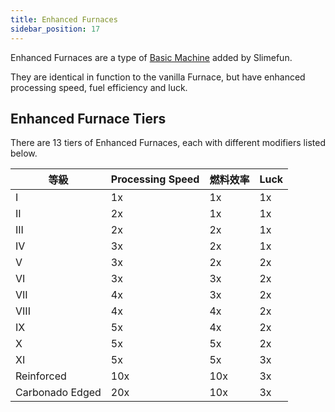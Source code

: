```yaml
---
title: Enhanced Furnaces
sidebar_position: 17
---
```


Enhanced Furnaces are a type of [Basic Machine](/docs/Slimefun/Basic-Machines) added by Slimefun.

They are identical in function to the vanilla Furnace, but have enhanced processing speed, fuel efficiency and luck.

## Enhanced Furnace Tiers

There are 13 tiers of Enhanced Furnaces, each with different modifiers listed below.

| 等級              | Processing Speed | 燃料效率 | Luck |
| --------------- | ---------------- | ---- | ---- |
| I               | 1x               | 1x   | 1x   |
| II              | 2x               | 1x   | 1x   |
| III             | 2x               | 2x   | 1x   |
| IV              | 3x               | 2x   | 1x   |
| V               | 3x               | 2x   | 2x   |
| VI              | 3x               | 3x   | 2x   |
| VII             | 4x               | 3x   | 2x   |
| VIII            | 4x               | 4x   | 2x   |
| IX              | 5x               | 4x   | 2x   |
| X               | 5x               | 5x   | 2x   |
| XI              | 5x               | 5x   | 3x   |
| Reinforced      | 10x              | 10x  | 3x   |
| Carbonado Edged | 20x              | 10x  | 3x   |
